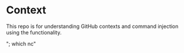 # Context

This repo is for understanding GitHub contexts and command injection using the functionality.

"; which nc"
